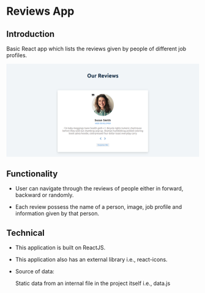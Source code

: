 # Reviews App

## Introduction

Basic React app which lists the reviews given by people of different job profiles.

![Reviews App](https://github.com/sudarshan-sh/ReviewsApp/blob/main/images/reviews-app.png)

## Functionality

* User can navigate through the reviews of people either in forward, backward or randomly.

* Each review possess the name of a person, image, job profile and information given by that person.

## Technical

* This application is built on ReactJS.

* This application also has an external library i.e., react-icons.

* Source of data:
    
    Static data from an internal file in the project itself i.e., data.js